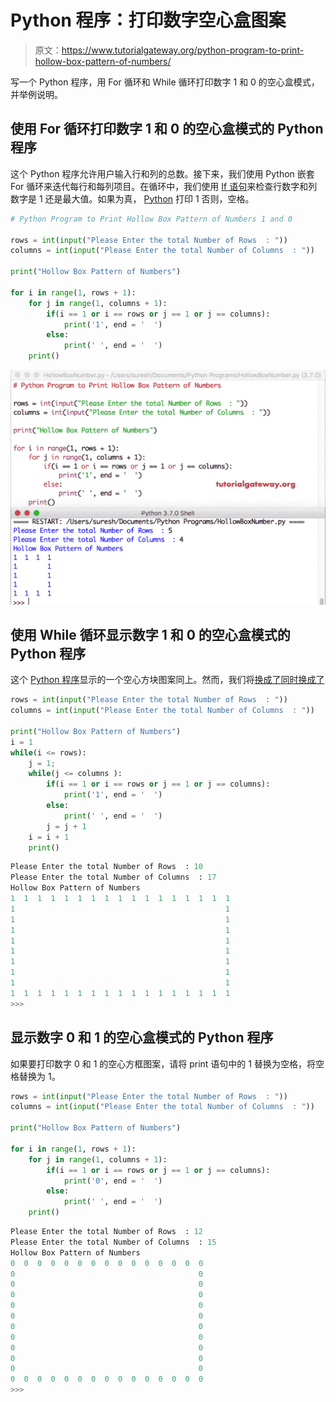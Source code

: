 # Python 程序：打印数字空心盒图案

> 原文：<https://www.tutorialgateway.org/python-program-to-print-hollow-box-pattern-of-numbers/>

写一个 Python 程序，用 For 循环和 While 循环打印数字 1 和 0 的空心盒模式，并举例说明。

## 使用 For 循环打印数字 1 和 0 的空心盒模式的 Python 程序

这个 Python 程序允许用户输入行和列的总数。接下来，我们使用 Python 嵌套 For 循环来迭代每行和每列项目。在循环中，我们使用 [If 语句](https://www.tutorialgateway.org/python-if-statement/)来检查行数字和列数字是 1 还是最大值。如果为真， [Python](https://www.tutorialgateway.org/python-tutorial/) 打印 1 否则，空格。

```py
# Python Program to Print Hollow Box Pattern of Numbers 1 and 0

rows = int(input("Please Enter the total Number of Rows  : "))
columns = int(input("Please Enter the total Number of Columns  : "))

print("Hollow Box Pattern of Numbers") 

for i in range(1, rows + 1):
    for j in range(1, columns + 1):
        if(i == 1 or i == rows or j == 1 or j == columns):          
            print('1', end = '  ')
        else:
            print(' ', end = '  ')
    print()
```

![Python Program to Print Hollow Box Pattern of Numbers 1](img/e05d1fe382ed417a5e3d941bf6c0d83f.png)

## 使用 While 循环显示数字 1 和 0 的空心盒模式的 Python 程序

这个 [Python 程序](https://www.tutorialgateway.org/python-programming-examples/)显示的一个空心方块图案同上。然而，我们将[换成了](https://www.tutorialgateway.org/python-for-loop/)[同时换成了](https://www.tutorialgateway.org/python-while-loop/)

```py
rows = int(input("Please Enter the total Number of Rows  : "))
columns = int(input("Please Enter the total Number of Columns  : "))

print("Hollow Box Pattern of Numbers") 
i = 1 
while(i <= rows):
    j = 1;
    while(j <= columns ):
        if(i == 1 or i == rows or j == 1 or j == columns):          
            print('1', end = '  ')
        else:
            print(' ', end = '  ')
        j = j + 1
    i = i + 1
    print()
```

```py
Please Enter the total Number of Rows  : 10
Please Enter the total Number of Columns  : 17
Hollow Box Pattern of Numbers
1  1  1  1  1  1  1  1  1  1  1  1  1  1  1  1  1  
1                                               1  
1                                               1  
1                                               1  
1                                               1  
1                                               1  
1                                               1  
1                                               1  
1                                               1  
1  1  1  1  1  1  1  1  1  1  1  1  1  1  1  1  1  
>>> 
```

## 显示数字 0 和 1 的空心盒模式的 Python 程序

如果要打印数字 0 和 1 的空心方框图案，请将 print 语句中的 1 替换为空格，将空格替换为 1。

```py
rows = int(input("Please Enter the total Number of Rows  : "))
columns = int(input("Please Enter the total Number of Columns  : "))

print("Hollow Box Pattern of Numbers") 

for i in range(1, rows + 1):
    for j in range(1, columns + 1):
        if(i == 1 or i == rows or j == 1 or j == columns):          
            print('0', end = '  ')
        else:
            print(' ', end = '  ')
    print()
```

```py
Please Enter the total Number of Rows  : 12
Please Enter the total Number of Columns  : 15
Hollow Box Pattern of Numbers
0  0  0  0  0  0  0  0  0  0  0  0  0  0  0  
0                                         0  
0                                         0  
0                                         0  
0                                         0  
0                                         0  
0                                         0  
0                                         0  
0                                         0  
0                                         0  
0                                         0  
0  0  0  0  0  0  0  0  0  0  0  0  0  0  0  
>>> 
```